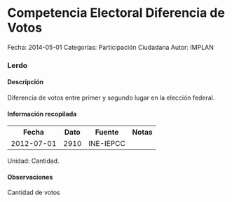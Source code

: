 Competencia Electoral Diferencia de Votos
=====

Fecha: 2014-05-01
Categorías: Participación Ciudadana
Autor: IMPLAN

### Lerdo

#### Descripción

Diferencia de votos entre primer y segundo lugar en la elección federal.

#### Información recopilada

<table class="table table-hover table-bordered">
  <tr><th>Fecha</th><th>Dato</th><th>Fuente</th><th>Notas</th></tr>
  <tr><td>2012-07-01</td><td>2910</td><td>INE-IEPCC</td><td></td></tr>
</table>

Unidad: Cantidad.

#### Observaciones

Cantidad de votos
